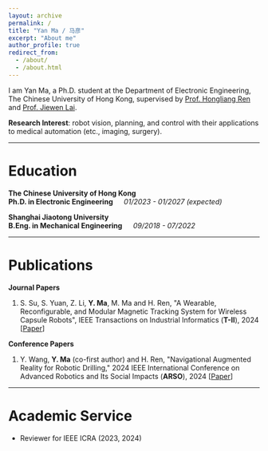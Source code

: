 ```yaml
---
layout: archive
permalink: /
title: "Yan Ma / 马彦"
excerpt: "About me"
author_profile: true
redirect_from:
  - /about/
  - /about.html
---
```


I am Yan Ma, a Ph.D. student at the Department of Electronic Engineering, The Chinese University of Hong Kong, supervised by [Prof. Hongliang Ren](https://www.ee.cuhk.edu.hk/en-gb/people/academic-staff/professors/prof-ren-hongliang) and [Prof. Jiewen Lai](https://samlai.me/).

**Research Interest**: robot vision, planning, and control with their applications to medical automation (etc., imaging, surgery).

---

# Education

**The Chinese University of Hong Kong**  
**Ph.D. in Electronic Engineering** &emsp; _01/2023 - 01/2027 (expected)_

**Shanghai Jiaotong University**  
**B.Eng. in Mechanical Engineering** &emsp; _09/2018 - 07/2022_

---

# Publications

**Journal Papers**

1. S. Su, S. Yuan, Z. Li, **Y. Ma**, M. Ma and H. Ren, "A Wearable, Reconfigurable, and Modular Magnetic Tracking System for Wireless Capsule Robots", IEEE Transactions on Industrial Informatics (**T-II**), 2024 [[Paper](https://doi.org/10.1109/TII.2024.3423458)]

**Conference Papers**

1. Y. Wang, **Y. Ma** (co-first author) and H. Ren, "Navigational Augmented Reality for Robotic Drilling," 2024 IEEE International Conference on Advanced Robotics and Its Social Impacts (**ARSO**), 2024 [[Paper](https://doi.org/10.1109/ARSO60199.2024.10557802)]

---

# Academic Service

- Reviewer for IEEE ICRA (2023, 2024)
